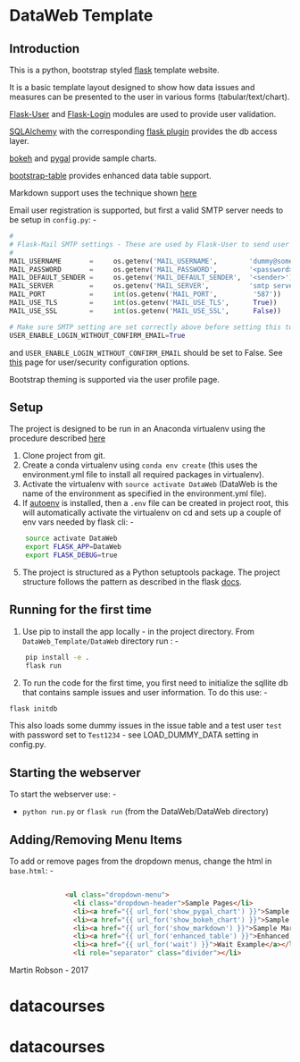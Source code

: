 
DataWeb Template
================


## Introduction

This is a python, bootstrap styled [flask](http://flask.pocoo.org/) template website. 

It is a basic template layout designed to show how data issues and measures can be presented to the user in various forms (tabular/text/chart).

[Flask-User](http://flask-user.readthedocs.io/en/v0.6/) and [Flask-Login](https://flask-login.readthedocs.io/en/latest/) modules are used to provide user validation.

[SQLAlchemy](https://www.sqlalchemy.org/) with the corresponding [flask plugin](http://flask-sqlalchemy.pocoo.org/2.3/) provides the db access layer.

[bokeh](https://bokeh.pydata.org/en/latest/) and [pygal](http://pygal.org/en/stable/) provide sample charts.

[bootstrap-table](https://github.com/wenzhixin/bootstrap-table) provides enhanced data table support.

Markdown support uses the technique shown [here](http://flask.pocoo.org/snippets/19/)

Email user registration is supported, but first a valid SMTP server needs to be setup in `config.py`: -

```python
#
# Flask-Mail SMTP settings - These are used by Flask-User to send user email verification emails
#
MAIL_USERNAME       =     os.getenv('MAIL_USERNAME',        'dummy@somewhere')
MAIL_PASSWORD       =     os.getenv('MAIL_PASSWORD',        '<password>')
MAIL_DEFAULT_SENDER =     os.getenv('MAIL_DEFAULT_SENDER',  '<sender>')
MAIL_SERVER         =     os.getenv('MAIL_SERVER',          'smtp server')
MAIL_PORT           =     int(os.getenv('MAIL_PORT',         '587'))
MAIL_USE_TLS        =     int(os.getenv('MAIL_USE_TLS',      True))
MAIL_USE_SSL        =     int(os.getenv('MAIL_USE_SSL',      False))

# Make sure SMTP setting are set correctly above before setting this to False....
USER_ENABLE_LOGIN_WITHOUT_CONFIRM_EMAIL=True
```

and `USER_ENABLE_LOGIN_WITHOUT_CONFIRM_EMAIL` should be set to False. See [this](http://flask-user.readthedocs.io/en/v0.6/customization.html) page for user/security configuration options.

Bootstrap theming is supported via the user profile page.


## Setup

The project is designed to be run in an Anaconda virtualenv using the procedure described [here](https://netlify--tdhopper.netlify.com/blog/my-python-environment-workflow-with-conda/)
1. Clone project from git.
2. Create a conda virtualenv using `conda env create` (this uses the environment.yml file to install all required packages in virtualenv).
3. Activate the virtualenv with `source activate DataWeb` (DataWeb is the name of the environment as specified in the environment.yml file).
4. If [autoenv](https://github.com/kennethreitz/autoenv) is installed, then a `.env` file can be created in project root, this will automatically activate the virtualenv on cd and sets up a couple of env vars needed by flask cli: -

```bash
	source activate DataWeb
	export FLASK_APP=DataWeb
	export FLASK_DEBUG=true
```
5. The project is structured as a Python setuptools package. The project structure follows the pattern as described in the flask [docs](http://flask.pocoo.org/docs/0.12/patterns/packages/).

## Running for the first time

1. Use pip to install the app locally - in the project directory. From `DataWeb_Template/DataWeb` directory run : -

```bash
	pip install -e . 
	flask run
```
2. To run the code for the first time, you first need to initialize the sqllite db that contains sample issues and user information. To do this use: -

```bash
flask initdb
```
This also loads some dummy issues in the issue table and a test user `test` with password set to `Test1234` - see LOAD_DUMMY_DATA setting in config.py.

## Starting the webserver

To start the webserver use: -

- `python run.py`  or `flask run` (from the DataWeb/DataWeb directory)

## Adding/Removing Menu Items

To add or remove pages from the dropdown menus, change the html in `base.html`: -

```html

              <ul class="dropdown-menu">
                <li class="dropdown-header">Sample Pages</li>
                <li><a href="{{ url_for('show_pygal_chart') }}">Sample Chart (pygal)</a></li>
                <li><a href="{{ url_for('show_bokeh_chart') }}">Sample Chart (bokeh)</a></li>
                <li><a href="{{ url_for('show_markdown') }}">Sample Markdown text</a></li>
                <li><a href="{{ url_for('enhanced_table') }}">Enhanced Table Output</a></li>
                <li><a href="{{ url_for('wait') }}">Wait Example</a></li>
                <li role="separator" class="divider"></li>
```

Martin Robson - 2017

# datacourses
# datacourses
